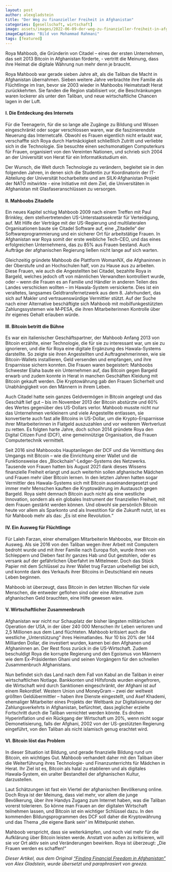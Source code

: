 ```yaml
---
layout: post
author: alexgladstein
title: "Der Weg zu finanzieller Freiheit in Afghanistan"
categories: [gesellschaft, wirtschaft]
image: assets/images/2022-06-09-der-weg-zu-finanzieller-freiheit-in-afghanistan/1.jpg
imageCaption: "Bild von Mohammad Rahmani"
tags: [featured]
---
```


Roya Mahboob, die Gründerin von Citadel – eines der ersten Unternehmen, das seit 2013 Bitcoin in Afghanistan förderte, - vertritt die Meinung, dass ihre Heimat die digitale Währung nun mehr denn je braucht. 

Roya Mahboob war gerade sieben Jahre alt, als die Taliban die Macht in Afghanistan übernahmen. Sieben weitere Jahre verbrachte ihre Familie als Flüchtlinge im Iran, bevor sie 2003 wieder in Mahboobs Heimatstadt Herat zurückkehrten. Sie fanden die Region stabilisiert vor, die Beschränkungen waren lockerer als unter den Taliban, und neue wirtschaftliche Chancen lagen in der Luft. 

#### I. Die Entdeckung des Internets

Für die Teenagerin, für die so lange alle Zugänge zu Bildung und Wissen eingeschränkt oder sogar verschlossen waren, war die faszinierendste Neuerung das Internetcafé. Obwohl es Frauen eigentlich nicht erlaubt war, verschaffte sich Roya durch Hartnäckigkeit schließlich Zutritt und verliebte sich in die Technologie. Sie besuchte einen sechsmonatigen Computerkurs für Frauen, organisiert von den Vereinten Nationen, und schrieb sich 2004 an der Universität von Herat für ein Informatikstudium ein. 

Der Wunsch, die Welt durch Technologie zu verändern, begleitet sie in den folgenden Jahren, in denen sich die Studentin zur Koordinatorin der IT-Abteilung der Universität hocharbeitete und am SILK-Afghanistan Projekt der NATO mitwirkte - eine Initiative mit dem Ziel, die Universitäten in Afghanistan mit Glasfaseranschlüssen zu versorgen.

#### II. Mahboobs Zitadelle

Ein neues Kapitel schlug Mahboob 2009 nach einem Treffen mit Paul Brinkley, dem stellvertretenden US-Unterstaatssekretär für Verteidigung, auf. Mit Hilfe der Verträge mit der US-Regierung und multilateralen Organisationen baute sie Citadel Software auf, eine „Zitadelle“ der Softwareprogrammierung und ein sicherer Ort für arbeitstätige Frauen. In Afghanistan war Roya somit der erste weibliche Tech-CEO, und das eines erfolgreichen Unternehmens, das zu 85% aus Frauen bestand. Auch Aufträge der afghanischen Regierung ließen nicht lange auf sich warten. 

Gleichzeitig gründete Mahboob die Plattform WomanNX, die Afghaninnen in der Oberstufe und an Hochschulen half, von zu Hause aus zu arbeiten. Diese Frauen, wie auch die Angestellten bei Citadel, bezahlte Roya in Bargeld, welches jedoch oft von männlichen Verwandten kontrolliert wurde, oder – wenn die Frauen es an Familie und Händler in anderen Teilen des Landes verschicken wollten – im Hawala-System versickerte. Dies ist ein veraltetes, langsames Geldtransfernetzwerk aus dem 8. Jahrhundert, das sich auf Makler und vertrauenswürdige Vermittler stützt. Auf der Suche nach einer Alternative beschäftigte sich Mahboob mit mobilfunkgestützten Zahlungssystemen wie M‑PESA, die ihren Mitarbeiterinnen Kontrolle über ihr eigenes Gehalt erlauben würde. 

#### III. Bitcoin betritt die Bühne

Es war ein italienischer Geschäftspartner, der Mahboob Anfang 2013 von Bitcoin erzählte, einer Technologie, die für sie zu interessant war, um sie zu ignorieren, und die für Roya eine digitale Ergänzung des Hawala-Systems darstellte. So zeigte sie ihren Angestellten und Auftragnehmerinnen, wie sie Bitcoin-Wallets installieren, Geld versenden und empfangen, und ihre Ersparnisse sichern konnten. Die Frauen waren begeistert: Mahboobs Schwester Elaha baute ein Unternehmen auf, das Bitcoin gegen Bargeld erwarb und zudem konnte in Herat in manchen Geschäften Kleidung mit Bitcoin gekauft werden. Die Kryptowährung gab den Frauen Sicherheit und Unabhängigkeit von den Männern in ihrem Leben.

Auch Citadel hatte sein ganzes Geldvermögen in Bitcoin angelegt und das Geschäft lief gut – bis im November 2013 der Bitcoin abstürzte und 60% des Wertes gegenüber des US-Dollars verlor. Mahboob musste nicht nur das Unternehmen verkleinern und viele Angestellte entlassen, sie konvertierte auch fast alle Bitcoins in US-Dollar, um die Krypto-Ersparnisse ihrer Mitarbeiterinnen in Fiatgeld auszuzahlen und vor weiterem Wertverlust zu retten. Es folgten harte Jahre, doch schon 2014 gründete Roya den Digital Citizen Fund (DCF), eine gemeinnützige Organisation, die Frauen Computertechnik vermittelt. 

Seit 2016 sind Mahbooobs Hauptanliegen der DCF und die Vermittlung des Umgangs mit Bitcoin – wie die Einrichtung einer Wallet und die Funktionsweise des „Blockchain“-Ledger-Systems des Netzwerks. Tausende von Frauen hatten bis August 2021 dank dieses Wissens finanzielle Freiheit erlangt und auch weiterhin sollen afghanische Mädchen und Frauen mehr über Bitcoin lernen. In den letzten Jahren hatten sogar Vermittler des Hawala-Systems sich mit Bitcoin auseinandergesetzt und immer mehr Menschen kauften die Kryptowährung im Austausch gegen Bargeld. Roya sieht demnach Bitcoin auch nicht als eine westliche Innovation, sondern als ein globales Instrument der finanziellen Freiheit, mit dem Frauen gestärkt werden können. Und obwohl sie persönlich Bitcoin heute vor allem als Sparkonto und als Investition für die Zukunft nutzt, ist es für Mahboob mehr als das: „Es ist eine Revolution.“

#### IV. Ein Ausweg für Flüchtlinge

Für Laleh Farzan, einer ehemaligen Mitarbeiterin Mahboobs, war Bitcoin ein Ausweg. Als sie 2016 von den Taliban wegen ihrer Arbeit mit Computern bedroht wurde und mit ihrer Familie nach Europa floh, wurde ihnen von Schleppern und Dieben fast ihr ganzes Hab und Gut gestohlen, oder es versank auf der gefährlichen Überfahrt im Mittelmeer. Doch das Stück Papier mit dem Schlüssel zu ihrer Wallet trug Farzan unbehelligt bei sich, und konnte dank des Verkaufs ihrer Bitcoins in Deutschland ein neues Leben beginnen. 

Mahboob ist überzeugt, dass Bitcoin in den letzten Wochen für viele Menschen, die entweder geflohen sind oder eine Alternative zum afghanischen Geld brauchten, eine Hilfe gewesen wäre. 

#### V. Wirtschaftlicher Zusammenbruch

Afghanistan war nicht nur Schauplatz der bisher längsten militärischen Operation der USA, in der über 240 000 Menschen ihr Leben verloren und 2,5 Millionen aus dem Land flüchteten. Mahboob kritisiert auch die westliche „Unterstützung“ ihres Heimatlandes. Nur 10 bis 20% der 144 Milliarden Dollar, die investiert wurden, kamen bei den Afghanen und Afghaninnen an. Der Rest floss zurück in die US-Wirtschaft. Zudem beschuldigt Roya die korrupte Regierung und den Egoismus von Männern wie dem Ex-Präsidenten Ghani und seinen Vorgängern für den schnellen Zusammenbruch Afghanistans. 

Nun befindet sich das Land nach dem Fall von Kabul an die Taliban in einer wirtschaftlichen Notlage. Bankkonten und Hilfsfonds wurden eingefroren, die Wirtschaft wird durch Sanktionen eingeschränkt, der Afghani ist auf einem Rekordtief. Western Union und MoneyGram – zwei der weltweit größten Geldübermittler – haben ihre Dienste eingestellt, und Asef Khademi, ehemaliger Mitarbeiter eines Projekts der Weltbank zur Digitalisierung der Zahlungsverkehrts in Afghanistan, befürchtet, dass jeglicher erzielte Fortschritt durch die Taliban vernichtet werden könnte. Es drohen Hyperinflation und ein Rückgang der Wirtschaft um 20%, wenn nicht sogar Demonetisierung, falls der Afghani, 2002 von der US-gestützten Regierung eingeführt, von den Taliban als nicht islamisch genug erachtet wird. 

#### VI. Bitcoin löst das Problem

In dieser Situation ist Bildung, und gerade finanzielle Bildung rund um Bitcoin, ein wichtiges Gut. Mahboob verhandelt daher mit den Taliban über die Weiterführung ihres Technologie- und Finanzunterrichts für Mädchen in Herat. Ihr Ziel ist es, Bitcoin als halal zu etablieren und als digitales Hawala‑System, ein uralter Bestandteil der afghanischen Kultur, darzustellen. 

Laut Schätzungen ist fast ein Viertel der afghanischen Bevölkerung online. Doch Roya ist der Meinung, dass viel mehr, vor allem die junge Bevölkerung, über ihre Handys Zugang zum Internet haben, was die Taliban vorerst tolerieren. So könne man Frauen an der digitalen Wirtschaft teilnehmen lassen, und Bitcoin ist ein wichtiger Schlüssel dazu. In den kommenden Bildungsprogrammen des DCF soll daher die Kryptowährung und das Thema „die eigene Bank sein“ im Mittelpunkt stehen. 

Mahboob verspricht, dass sie weiterkämpfen, und noch viel mehr für die Aufklärung über Bitcoin leisten werde. Anstatt von außen zu kritisieren, will sie vor Ort aktiv sein und Veränderungen bewirken. Roya ist überzeugt: „Die Frauen werden es schaffen!“

_Dieser Artikel, aus dem Original [“Finding Financial Freedom in Afghanistan”](https://bitcoinmagazine.com/culture/bitcoin-financial-freedom-in-afghanistan) von Alex Gladstein, wurde übersetzt und paraphrasiert von greeza._